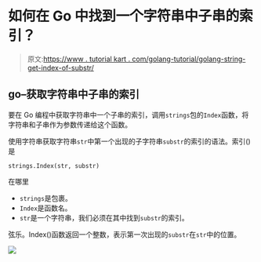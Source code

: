 # 如何在 Go 中找到一个字符串中子串的索引？

> 原文:[https://www . tutorial kart . com/golang-tutorial/golang-string-get-index-of-substr/](https://www.tutorialkart.com/golang-tutorial/golang-string-get-index-of-substr/)

## go–获取字符串中子串的索引

要在 Go 编程中获取字符串中一个子串的索引，调用`strings`包的`Index`函数，将字符串和子串作为参数传递给这个函数。

使用字符串获取字符串`str`中第一个出现的子字符串`substr`的索引的语法。索引()是

```
strings.Index(str, substr)
```

在哪里

*   `strings`是包裹。
*   `Index`是函数名。
*   `str`是一个字符串，我们必须在其中找到`substr`的索引。

弦乐。Index()函数返回一个整数，表示第一次出现的`substr`在`str`中的位置。

[![](../Images/925da31b32d6bc3827932f6c8afb11bb.png)](https://www.tutorialkart.com/)
